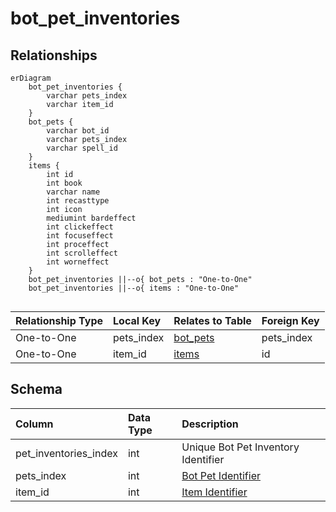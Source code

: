 # bot_pet_inventories

## Relationships

```mermaid
erDiagram
    bot_pet_inventories {
        varchar pets_index
        varchar item_id
    }
    bot_pets {
        varchar bot_id
        varchar pets_index
        varchar spell_id
    }
    items {
        int id
        int book
        varchar name
        int recasttype
        int icon
        mediumint bardeffect
        int clickeffect
        int focuseffect
        int proceffect
        int scrolleffect
        int worneffect
    }
    bot_pet_inventories ||--o{ bot_pets : "One-to-One"
    bot_pet_inventories ||--o{ items : "One-to-One"


```


| Relationship Type | Local Key | Relates to Table | Foreign Key |
| :--- | :--- | :--- | :--- |
| One-to-One | pets_index | [bot_pets](../../schema/bots/bot_pets.md) | pets_index |
| One-to-One | item_id | [items](../../schema/items/items.md) | id |


## Schema

| Column | Data Type | Description |
| :--- | :--- | :--- |
| pet_inventories_index | int | Unique Bot Pet Inventory Identifier |
| pets_index | int | [Bot Pet Identifier](bot_pets.md) |
| item_id | int | [Item Identifier](../../schema/items/items.md) |

